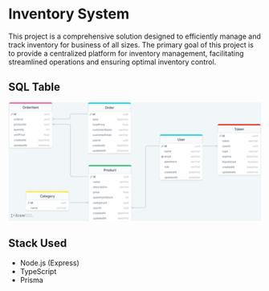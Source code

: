 # Inventory System
This project is a comprehensive solution designed to efficiently manage and track inventory for business of all sizes. The primary goal of this project is to provide a centralized platform for inventory management, facilitating streamlined operations and ensuring optimal inventory control.

## SQL Table
![alt text](https://github.com/mhaatha/inventory-system/blob/main/image/drawSQL-image-export-2024-05-01.png?raw=true)

## Stack Used
- Node.js (Express)
- TypeScript
- Prisma